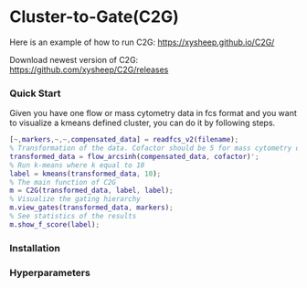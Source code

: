 # Cluster-to-Gate(C2G)
Here is an example of how to run C2G: https://xysheep.github.io/C2G/

Download newest version of C2G: https://github.com/xysheep/C2G/releases

### Quick Start
Given you have one flow or mass cytometry data in fcs format and you want to visualize a kmeans defined cluster, you can do it by following steps.
```MATLAB
[~,markers,~,~,compensated_data] = readfcs_v2(filename);
% Transformation of the data. Cofactor should be 5 for mass cytometry data and 100 for flow cytometry.
transformed_data = flow_arcsinh(compensated_data, cofactor)';
% Run k-means where k equal to 10
label = kmeans(transformed_data, 10);
% The main function of C2G
m = C2G(transformed_data, label, label);
% Visualize the gating hierarchy
m.view_gates(transformed_data, markers);
% See statistics of the results
m.show_f_score(label);
```

### Installation


### Hyperparameters

